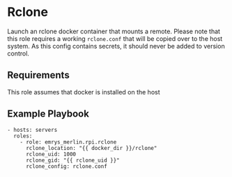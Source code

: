 Rclone
======

Launch an rclone docker container that mounts a remote. Please note that this role requires a working `rclone.conf` that will be copied over to the host system. As this config contains secrets, it should never be added to version control.

Requirements
------------

This role assumes that docker is installed on the host

Example Playbook
----------------


    - hosts: servers
      roles:
        - role: emrys_merlin.rpi.rclone
          rclone_location: "{{ docker_dir }}/rclone"
          rclone_uid: 1000
          rclone_gid: "{{ rclone_uid }}"
          rclone_config: rclone.conf
